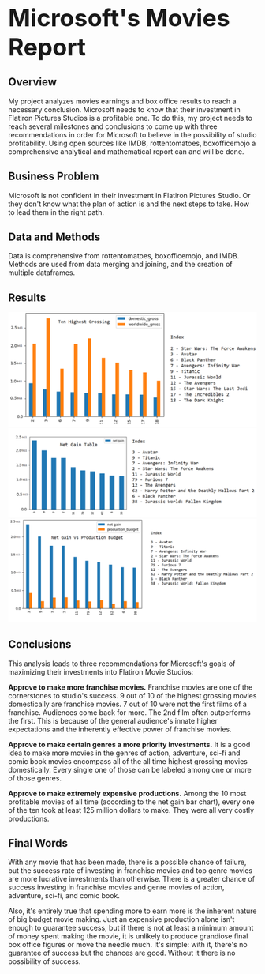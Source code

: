 **<font size="10">Microsoft's Movies Report</font>** 
 
 

## Overview 

My project analyzes movies earnings and box office results to reach a necessary conclusion.   Microsoft needs to know that their investment in Flatiron Pictures Studios is a profitable one.   To do this, my project needs to reach several milestones and conclusions to come up with three recommendations in order for Microsoft to believe in the possibility of studio profitability.  Using open sources like IMDB, rottentomatoes, boxofficemojo a comprehensive analytical and mathematical report can and will be done.
 

## Business Problem

Microsoft is not confident in their investment in Flatiron Pictures Studio.   Or they don't know what the plan of action is and the next steps to take.   How to lead them in the right path.


## Data and Methods

Data is comprehensive from rottentomatoes, boxofficemojo, and IMDB.   Methods are used from data merging and joining, and the creation of multiple dataframes.


## Results

![img](https://github.com/protigen34/New-Movie-Studio-Name/blob/main/images%20and%20files/total%20gross.png)
![img](https://raw.githubusercontent.com/protigen34/New-Movie-Studio-Name/main/images%20and%20files/net%20gain.png)
![img](https://raw.githubusercontent.com/protigen34/New-Movie-Studio-Name/main/images%20and%20files/net%20gain%20vs%20production%20budget.png)
  
  

## Conclusions

This analysis leads to three recommendations for Microsoft's goals of maximizing their investments into Flatiron Movie Studios:

**Approve to make more franchise movies.** Franchise movies are one of the cornerstones to studio's success. 9 out of 10 of the highest grossing movies domestically are franchise movies. 7 out of 10 were not the first films of a franchise. Audiences come back for more. The 2nd film often outperforms the first. This is because of the general audience's innate higher expectations and the inherently effective power of franchise movies.

**Approve to make certain genres a more priority investments.** It is a good idea to make more movies in the genres of action, adventure, sci-fi and comic book movies encompass all of the all time highest grossing movies domestically. Every single one of those can be labeled among one or more of those genres.

**Approve to make extremely expensive productions.** Among the 10 most profitable movies of all time (according to the net gain bar chart), every one of the ten took at least 125 million dollars to make. They were all very costly productions.


## Final Words

With any movie that has been made, there is a possible chance of failure, but the success rate of investing in franchise movies and top genre movies are more lucrative investments than otherwise. There is a greater chance of success investing in franchise movies and genre movies of action, adventure, sci-fi, and comic book.

Also, it's entirely true that spending more to earn more is the inherent nature of big budget movie making. Just an expensive production alone isn't enough to guarantee success, but if there is not at least a minimum amount of money spent making the movie, it is unlikely to produce grandiose final box office figures or move the needle much. It's simple: with it, there's no guarantee of success but the chances are good. Without it there is no possibility of success.